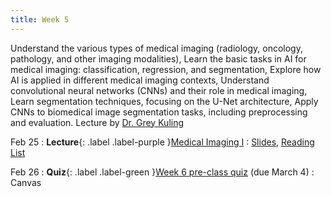 ```yaml
---
title: Week 5
---
```


Understand the various types of medical imaging (radiology, oncology, pathology, and other imaging modalities), Learn the basic tasks in AI for medical imaging: classification, regression, and segmentation, Explore how AI is applied in different medical imaging contexts, Understand convolutional neural networks (CNNs) and their role in medical imaging, Learn segmentation techniques, focusing on the U-Net architecture, Apply CNNs to biomedical image segmentation tasks, including preprocessing and evaluation. Lecture by [Dr. Grey Kuling](https://dbmi.hms.harvard.edu/people/grey-kuling)

Feb 25
: **Lecture**{: .label .label-purple }[Medical Imaging I](/AIM2/lectures/week05)
  : [Slides](#), [Reading List](/AIM2/lectures/week05)

Feb 26
: **Quiz**{: .label .label-green }[Week 6 pre-class quiz](#) (due March 4)
  : Canvas